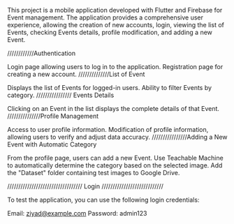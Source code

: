 This project is a mobile application developed with Flutter and Firebase for Event management. The application provides a comprehensive user experience, allowing the creation of new accounts, login, viewing the list of Events, checking Events details, profile modification, and adding a new Event.

////////////Authentication

Login page allowing users to log in to the application.
Registration page for creating a new account.
//////////////List of Event

Displays the list of Events for logged-in users.
Ability to filter Events by category.
//////////////// Events Details

Clicking on an Event in the list displays the complete details of that Event.
///////////////Profile Management

Access to user profile information.
Modification of profile information, allowing users to verify and adjust data accuracy.
////////////////Adding a New Event with Automatic Category

From the profile page, users can add a new Event.
Use Teachable Machine to automatically determine the category based on the selected image.
Add the "Dataset" folder containing test images to Google Drive.

////////////////////////////////// Login ////////////////////////////

To test the application, you can use the following login credentials:

Email: ziyad@example.com
Password: admin123
